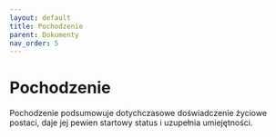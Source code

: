 ```yaml
---
layout: default
title: Pochodzenie
parent: Dokumenty
nav_order: 5
---
```


# Pochodzenie

Pochodzenie podsumowuje dotychczasowe doświadczenie życiowe postaci, daje jej pewien startowy status i uzupełnia umiejętności.

